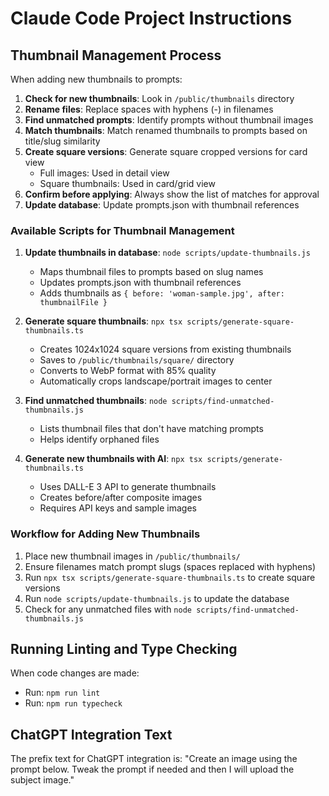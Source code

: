 # Claude Code Project Instructions

## Thumbnail Management Process

When adding new thumbnails to prompts:

1. **Check for new thumbnails**: Look in `/public/thumbnails` directory
2. **Rename files**: Replace spaces with hyphens (-) in filenames
3. **Find unmatched prompts**: Identify prompts without thumbnail images
4. **Match thumbnails**: Match renamed thumbnails to prompts based on title/slug similarity
5. **Create square versions**: Generate square cropped versions for card view
   - Full images: Used in detail view
   - Square thumbnails: Used in card/grid view
6. **Confirm before applying**: Always show the list of matches for approval
7. **Update database**: Update prompts.json with thumbnail references

### Available Scripts for Thumbnail Management

1. **Update thumbnails in database**: `node scripts/update-thumbnails.js`
   - Maps thumbnail files to prompts based on slug names
   - Updates prompts.json with thumbnail references
   - Adds thumbnails as `{ before: 'woman-sample.jpg', after: thumbnailFile }`

2. **Generate square thumbnails**: `npx tsx scripts/generate-square-thumbnails.ts`
   - Creates 1024x1024 square versions from existing thumbnails
   - Saves to `/public/thumbnails/square/` directory
   - Converts to WebP format with 85% quality
   - Automatically crops landscape/portrait images to center

3. **Find unmatched thumbnails**: `node scripts/find-unmatched-thumbnails.js`
   - Lists thumbnail files that don't have matching prompts
   - Helps identify orphaned files

4. **Generate new thumbnails with AI**: `npx tsx scripts/generate-thumbnails.ts`
   - Uses DALL-E 3 API to generate thumbnails
   - Creates before/after composite images
   - Requires API keys and sample images

### Workflow for Adding New Thumbnails

1. Place new thumbnail images in `/public/thumbnails/`
2. Ensure filenames match prompt slugs (spaces replaced with hyphens)
3. Run `npx tsx scripts/generate-square-thumbnails.ts` to create square versions
4. Run `node scripts/update-thumbnails.js` to update the database
5. Check for any unmatched files with `node scripts/find-unmatched-thumbnails.js`

## Running Linting and Type Checking

When code changes are made:
- Run: `npm run lint`
- Run: `npm run typecheck`

## ChatGPT Integration Text

The prefix text for ChatGPT integration is:
"Create an image using the prompt below. Tweak the prompt if needed and then I will upload the subject image."